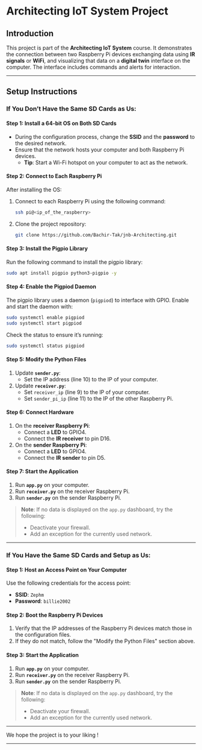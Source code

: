 # Architecting IoT System Project

## Introduction

This project is part of the **Architecting IoT System** course. It demonstrates the connection between two Raspberry Pi devices exchanging data using **IR signals** or **WiFi**, and visualizing that data on a **digital twin** interface on the computer. The interface includes commands and alerts for interaction.

---

## Setup Instructions

### If You Don’t Have the Same SD Cards as Us:

#### Step 1: Install a 64-bit OS on Both SD Cards

- During the configuration process, change the **SSID** and the **password** to the desired network.
- Ensure that the network hosts your computer and both Raspberry Pi devices.
  - **Tip**: Start a Wi-Fi hotspot on your computer to act as the network.

#### Step 2: Connect to Each Raspberry Pi

After installing the OS:

1. Connect to each Raspberry Pi using the following command:
   ```bash
   ssh pi@<ip_of_the_raspberry>
   ```
2. Clone the project repository:
   ```bash
   git clone https://github.com/Bachir-Tak/jnb-Architecting.git
   ```

#### Step 3: Install the Pigpio Library

Run the following command to install the pigpio library:

```bash
sudo apt install pigpio python3-pigpio -y
```

#### Step 4: Enable the Pigpiod Daemon

The pigpio library uses a daemon (`pigpiod`) to interface with GPIO. Enable and start the daemon with:

```bash
sudo systemctl enable pigpiod
sudo systemctl start pigpiod
```

Check the status to ensure it’s running:

```bash
sudo systemctl status pigpiod
```

#### Step 5: Modify the Python Files

1. Update **`sender.py`**:
   - Set the IP address (line 10) to the IP of your computer.
2. Update **`receiver.py`**:
   - Set `receiver_ip` (line 9) to the IP of your computer.
   - Set `sender_pi_ip` (line 11) to the IP of the other Raspberry Pi.

#### Step 6: Connect Hardware

1. On the **receiver Raspberry Pi**:
   - Connect a **LED** to GPIO4.
   - Connect the **IR receiver** to pin D16.
2. On the **sender Raspberry Pi**:
   - Connect a **LED** to GPIO4.
   - Connect the **IR sender** to pin D5.

#### Step 7: Start the Application

1. Run **`app.py`** on your computer.
2. Run **`receiver.py`** on the receiver Raspberry Pi.
3. Run **`sender.py`** on the sender Raspberry Pi.

> **Note**: If no data is displayed on the `app.py` dashboard, try the following:
>
> - Deactivate your firewall.
> - Add an exception for the currently used network.

---

### If You Have the Same SD Cards and Setup as Us:

#### Step 1: Host an Access Point on Your Computer

Use the following credentials for the access point:

- **SSID**: `Zephm`
- **Password**: `billie2002`

#### Step 2: Boot the Raspberry Pi Devices

1. Verify that the IP addresses of the Raspberry Pi devices match those in the configuration files.
2. If they do not match, follow the "Modify the Python Files" section above.

#### Step 3: Start the Application

1. Run **`app.py`** on your computer.
2. Run **`receiver.py`** on the receiver Raspberry Pi.
3. Run **`sender.py`** on the sender Raspberry Pi.

> **Note**: If no data is displayed on the `app.py` dashboard, try the following:
>
> - Deactivate your firewall.
> - Add an exception for the currently used network.

---

We hope the project is to your liking !

---
